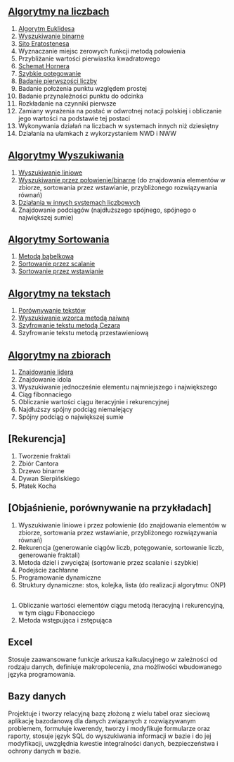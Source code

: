 ## [**Algorytmy na liczbach**](/Liczbowe)
1. [Algorytm Euklidesa](Liczbowe/euklides.py)
2. [Wyszukiwanie binarne](Wyszukiwanie/binarne.py)
3. [Sito Eratostenesa](Liczbowe/sito_eratostenesa.py)
4. Wyznaczanie miejsc zerowych funkcji metodą połowienia
5. Przybliżanie wartości pierwiastka kwadratowego
6. [Schemat Hornera](Liczbowe/horner.py)
7. [Szybkie potęgowanie](Liczbowe/szybkie_potegowanie.py)
8. [Badanie pierwszości liczby](Liczbowe/czy_pierwsza.py)
9. Badanie położenia punktu względem prostej
10. Badanie przynależności punktu do odcinka
11. Rozkładanie na czynniki pierwsze
12. Zamiany wyrażenia na postać w odwrotnej notacji polskiej i obliczanie jego
wartości na podstawie tej postaci
13. Wykonywania działań na liczbach w systemach innych niż dziesiętny
14. Działania na ułamkach z wykorzystaniem NWD i NWW
## [**Algorytmy Wyszukiwania**](/Wyszukiwanie)
1. [Wyszukiwanie liniowe](/Wyszukiwanie/liniowe.py) 
2. [Wyszukiwanie przez połowienie/binarne](Wyszukiwanie/binarne.py) 
(do znajdowania elementów w zbiorze, sortowania przez wstawianie, przybliżonego rozwiązywania równań)
4. [Działania w innych systemach liczbowych](Liczbowe/systemy_liczbowe.py)
5. Znajdowanie podciągów (najdłuższego spójnego, spójnego o największej sumie)
## [Algorytmy Sortowania](/Sortowanie/)
1. [Metodą bąbelkową](Sortowanie/babelkowe.py)
2. [Sortowanie przez scalanie](Sortowanie/przez_scalanie.py)
3. [Sortowanie przez wstawianie](Sortowanie/przez_wstawianie.py)
## [Algorytmy na tekstach](/Na_tekstach/)
1. [Porównywanie tekstów](Na_tekstach/porownanie_tekstow.py)
2. [Wyszukiwanie wzorca metodą naiwną](Na_tekstach/wzorzec_metoda_naiwna.py)
3. [Szyfrowanie tekstu metodą Cezara](/Na_tekstach/szyfr_cezara.py)
4. Szyfrowanie tekstu metodą przestawieniową
## [Algorytmy na zbiorach](/Zbiory/)
1. [Znajdowanie lidera](Zbiory/lider.py)
2. Znajdowanie idola
3. Wyszukiwanie jednocześnie elementu najmniejszego i największego
4. Ciąg fibonnaciego
5. Obliczanie wartości ciągu iteracyjnie i rekurencyjnej
6. Najdłuższy spójny podciąg niemalejący
7. Spójny podciąg o największej sumie
## [Rekurencja]
1. Tworzenie fraktali
2. Zbiór Cantora 
3. Drzewo binarne
4. Dywan Sierpińskiego 
5. Płatek Kocha

## [Objaśnienie, porównywanie na przykładach]
1. Wyszukiwanie liniowe i przez połowienie (do znajdowania
elementów w zbiorze, sortowania przez wstawianie, przybliżonego
rozwiązywania równań)
2. Rekurencja (generowanie ciągów liczb, potęgowanie, sortowanie liczb,
generowanie fraktali)
3. Metoda dziel i zwyciężaj (sortowanie przez scalanie i szybkie)
4. Podejście zachłanne
5. Programowanie dynamiczne
6. Struktury dynamiczne: stos, kolejka, lista (do realizacji algorytmu: ONP)
## 
1. Obliczanie wartości elementów ciągu metodą iteracyjną i rekurencyjną, w tym ciągu Fibonacciego
2. Metoda wstępująca i zstępująca
## Excel
Stosuje zaawansowane funkcje arkusza kalkulacyjnego w zależności od
rodzaju danych, definiuje makropolecenia, zna możliwości wbudowanego
języka programowania.
## Bazy danych
Projektuje i tworzy relacyjną bazę złożoną z wielu tabel oraz sieciową
aplikację bazodanową dla danych związanych z rozwiązywanym problemem,
formułuje kwerendy, tworzy i modyfikuje formularze oraz raporty, stosuje
język SQL do wyszukiwania informacji w bazie i do jej modyfikacji,
uwzględnia kwestie integralności danych, bezpieczeństwa i ochrony danych
w bazie.







